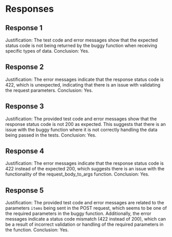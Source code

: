 # Responses
## Response 1
Justification: The test code and error messages show that the expected status code is not being returned by the buggy function when receiving specific types of data.
Conclusion: Yes.

## Response 2
Justification: The error messages indicate that the response status code is 422, which is unexpected, indicating that there is an issue with validating the request parameters.
Conclusion: Yes.

## Response 3
Justification: The provided test code and error messages show that the response status code is not 200 as expected. This suggests that there is an issue with the buggy function where it is not correctly handling the data being passed in the tests.
Conclusion: Yes.

## Response 4
Justification: The error messages indicate that the response status code is 422 instead of the expected 200, which suggests there is an issue with the functionality of the request_body_to_args function.
Conclusion: Yes.

## Response 5
Justification: The provided test code and error messages are related to the parameters `items` being sent in the POST request, which seems to be one of the required parameters in the buggy function. Additionally, the error messages indicate a status code mismatch (422 instead of 200), which can be a result of incorrect validation or handling of the required parameters in the function.
Conclusion: Yes.

